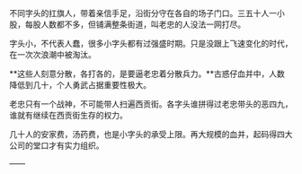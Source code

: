 不同字头的扛旗人，带着亲信手足，沿街分守在各自的场子门口。三五十人一小股，每股人数都不多，但铺满整条街道，叫老忠的人没法一网打尽。

字头小，不代表人蠢，很多小字头都有过强盛时期。只是没跟上飞速变化的时代，在一次次浪潮中被淘汰。

**这些人刻意分散，各打各的，是要逼老忠着分散兵力。**古惑仔血并中，人数降低到几十，个人勇武占据重要性极大。

老忠只有一个战神，不可能带人扫遍西贡街。各字头谁拼得过老忠带头的恶四九，谁就有继续在西贡街生存的权力。

几十人的安家费，汤药费，也是小字头的承受上限。再大规模的血并，起码得四大公司的堂口才有实力组织。

——

